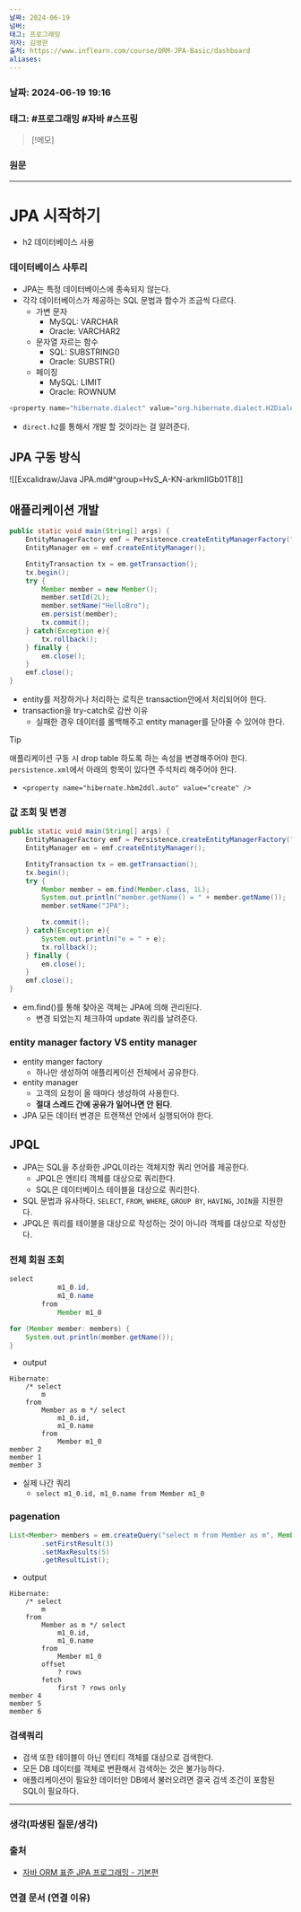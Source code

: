 ```yaml
---
날짜: 2024-06-19
넘버: 
태그: 프로그래밍
저자: 김영한
출처: https://www.inflearn.com/course/ORM-JPA-Basic/dashboard
aliases:
---
```

### 날짜:  2024-06-19 19:16

### 태그: #프로그래밍 #자바 #스프링

>[!메모]
>

### 원문
---
# JPA 시작하기
- h2 데이터베이스 사용
### 데이터베이스 사투리
- JPA는 특정 데이터베이스에 종속되지 않는다.
- 각각 데이터베이스가 제공하는 SQL 문법과 함수가 조금씩 다르다.
	- 가변 문자
		- MySQL: VARCHAR
		- Oracle: VARCHAR2
	- 문자열 자르는 함수
		- SQL: SUBSTRING()
		- Oracle: SUBSTR()
	- 페이징
		- MySQL: LIMIT
		- Oracle: ROWNUM
```java
<property name="hibernate.dialect" value="org.hibernate.dialect.H2Dialect"/>
```
- `direct.h2`를 통해서 개발 할 것이라는 걸 알려준다.
## JPA 구동 방식
![[Excalidraw/Java JPA.md#^group=HvS_A-KN-arkmIlGb01T8]]
## 애플리케이션 개발
```java 
public static void main(String[] args) {
	EntityManagerFactory emf = Persistence.createEntityManagerFactory("hello"); // 애플리케이션 구동 시점에 하나만 등록 되어있어야 한다.
	EntityManager em = emf.createEntityManager();

	EntityTransaction tx = em.getTransaction();
	tx.begin();
	try {
		Member member = new Member();
		member.setId(2L);
		member.setName("HelloBro");
		em.persist(member);
		tx.commit();
	} catch(Exception e){
		tx.rollback();
	} finally {
		em.close();
	}
	emf.close();
}
```
- entity를 저장하거나 처리하는 로직은 transaction안에서 처리되어야 한다.
- transaction을 try-catch로 감싼 이유
	- 실패한 경우 데이터를 롤백해주고 entity manager를 닫아줄 수 있어야 한다.
 > [!tip]
 > 애플리케이션 구동 시 drop table 하도록 하는 속성을 변경해주어야 한다.
 > `persistence.xml`에서 아래의 항목이 있다면 주석처리 해주어야 한다.
 > - `<property name="hibernate.hbm2ddl.auto" value="create" />` 
### 값 조회 및 변경
```java
public static void main(String[] args) {
	EntityManagerFactory emf = Persistence.createEntityManagerFactory("hello");
	EntityManager em = emf.createEntityManager();

	EntityTransaction tx = em.getTransaction();
	tx.begin();
	try {
		Member member = em.find(Member.class, 1L);
		System.out.println("member.getName() = " + member.getName());
		member.setName("JPA");

		tx.commit();
	} catch(Exception e){
		System.out.println("e = " + e);
		tx.rollback();
	} finally {
		em.close();
	}
	emf.close();
}
```
- em.find()를 통해 찾아온 객체는 JPA에 의해 관리된다.
	- 변경 되었는지 체크하여 update 쿼리를 날려준다.
### entity manager factory VS entity manager
- entity manger factory
	- 하나만 생성하여 애플리케이션 전체에서 공유한다.
- entity manager
	- 고객의 요청이 올 때마다 생성하여 사용한다.
	- **절대 스레드 간에 공유가 일어나면 안 된다**.
- JPA 모든 데이터 변경은 트랜잭션 안에서 실행되어야 한다.
## JPQL
- JPA는 SQL을 추상화한 JPQL이라는 객체지향 쿼리 언어를 제공한다.
	- JPQL은 엔티티 객체를 대상으로 쿼리한다.
	- SQL은 데이터베이스 테이블을 대상으로 쿼리한다.
- SQL 문법과 유사하다. `SELECT`, `FROM`, `WHERE`, `GROUP BY`, `HAVING`, `JOIN`을 지원한다.
- JPQL은 쿼리를 테이블을 대상으로 작성하는 것이 아니라 객체를 대상으로 작성한다.
### 전체 회원 조회
```java
select
            m1_0.id,
            m1_0.name 
        from
            Member m1_0  

for (Member member: members) {  
	System.out.println(member.getName());  
}  
```
- output
```console
Hibernate: 
    /* select
        m 
    from
        Member as m */ select
            m1_0.id,
            m1_0.name 
        from
            Member m1_0
member 2
member 1
member 3
```
- 실제 나간 쿼리
	- `select m1_0.id, m1_0.name from Member m1_0`
### pagenation
```java
List<Member> members = em.createQuery("select m from Member as m", Member.class)  
        .setFirstResult(3)  
        .setMaxResults(5)  
        .getResultList();
```
- output
```console
Hibernate: 
    /* select
        m 
    from
        Member as m */ select
            m1_0.id,
            m1_0.name 
        from
            Member m1_0 
        offset
            ? rows 
        fetch
            first ? rows only
member 4
member 5
member 6
```
### 검색쿼리
- 검색 또한 테이블이 아닌 엔티티 객체를 대상으로 검색한다.
- 모든 DB 데이터를 객체로 변환해서 검색하는 것은 불가능하다.
- 애플리케이션이 필요한 데이터만 DB에서 불러오려면 결국 검색 조건이 포함된 SQL이 필요하다.

---
### 생각(파생된 질문/생각)

### 출처
- [자바 ORM 표준 JPA 프로그래밍 - 기본편](https://www.inflearn.com/course/ORM-JPA-Basic/dashboard)

### 연결 문서 (연결 이유)
